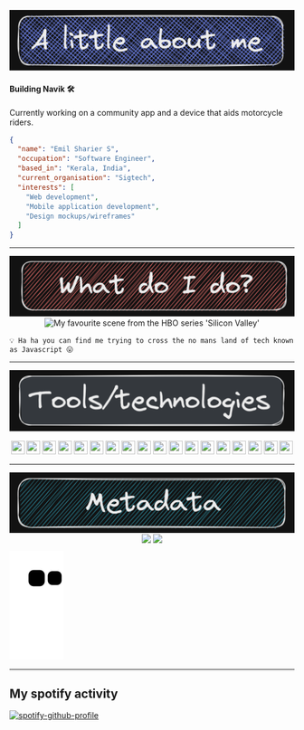 <p align="center">
<img src="./assets/about-me.png" />
</p>

#### Building Navik 🛠️

Currently working on a community app and a device that aids motorcycle riders.

```json
{
  "name": "Emil Sharier S",
  "occupation": "Software Engineer",
  "based_in": "Kerala, India",
  "current_organisation": "Sigtech",
  "interests": [
    "Web development",
    "Mobile application development",
    "Design mockups/wireframes"
  ]
}
```

---

<p align="center">
<img src="./assets/what-do-i-do.png" />
<img src="https://media.tenor.com/5TCfc6_VVnQAAAAd/gilfoyle-silicon-valley.gif" alt="My favourite scene from the HBO series 'Silicon Valley'" />

</p>

```
💡 Ha ha you can find me trying to cross the no mans land of tech known as Javascript 😛
```

---

<p align="center">
<img src="./assets/tools.png" />
<p align="center">
<img src="https://cdn.jsdelivr.net/gh/devicons/devicon/icons/javascript/javascript-original.svg" width="24px" height="24px" />
<img src="https://cdn.jsdelivr.net/gh/devicons/devicon/icons/typescript/typescript-original.svg"  width="24px" height="24px" />
<img src="https://cdn.jsdelivr.net/gh/devicons/devicon/icons/flutter/flutter-original.svg"  width="24px" height="24px" />
<img src="https://cdn.jsdelivr.net/gh/devicons/devicon/icons/nodejs/nodejs-original.svg"  width="24px" height="24px" />
<img src="https://cdn.jsdelivr.net/gh/devicons/devicon/icons/react/react-original.svg"  width="24px" height="24px" />
<img src="https://cdn.jsdelivr.net/gh/devicons/devicon/icons/electron/electron-original.svg"  width="24px" height="24px" />
<img src="https://cdn.jsdelivr.net/gh/devicons/devicon/icons/figma/figma-original.svg"  width="24px" height="24px" />
<img src="https://cdn.jsdelivr.net/gh/devicons/devicon/icons/mongodb/mongodb-original.svg"  width="24px" height="24px" />
<img src="https://cdn.jsdelivr.net/gh/devicons/devicon/icons/amazonwebservices/amazonwebservices-original-wordmark.svg"  width="24px" height="24px" />
<img src="https://cdn.jsdelivr.net/gh/devicons/devicon/icons/firebase/firebase-plain.svg"  width="24px" height="24px" />
<img src="https://cdn.jsdelivr.net/gh/devicons/devicon/icons/dart/dart-original.svg"  width="24px" height="24px" />
<img src="https://cdn.jsdelivr.net/gh/devicons/devicon/icons/mysql/mysql-original.svg"  width="24px" height="24px" />
<img src="https://cdn.jsdelivr.net/gh/devicons/devicon/icons/postgresql/postgresql-original.svg"  width="24px" height="24px" />
<img src="https://cdn.jsdelivr.net/gh/devicons/devicon/icons/vscode/vscode-original.svg"  width="24px" height="24px" />
<img src="https://cdn.jsdelivr.net/gh/devicons/devicon/icons/bash/bash-original.svg"  width="24px" height="24px" />
<img src="https://cdn.jsdelivr.net/gh/devicons/devicon/icons/babel/babel-original.svg"  width="24px" height="24px" />
<img src="https://cdn.jsdelivr.net/gh/devicons/devicon/icons/bootstrap/bootstrap-original.svg"  width="24px" height="24px" />
<img src="https://cdn.jsdelivr.net/gh/devicons/devicon/icons/docker/docker-original.svg"  width="24px" height="24px" />
          
</p>
</p>

---

<p align="center">

<img src="./assets/metadata.png" align="center" />

<img src="https://github-readme-stats.vercel.app/api/top-langs/?username=anuraghazra&layout=compact" align="center" />

<img src="https://github-readme-stats.vercel.app/api?username=emilshr&theme=gruvbox" align="center" />

![Snake animation](https://github.com/emilshr/emilshr/blob/output/github-contribution-grid-snake.svg)

</p>

---

## My spotify activity

[![spotify-github-profile](https://spotify-github-profile.vercel.app/api/view?uid=d2i0hth6y49lt8dr9l50byct4&cover_image=true&theme=novatorem&show_offline=false&background_color=121212&bar_color=53b14f&bar_color_cover=false)](https://github.com/kittinan/spotify-github-profile)
